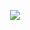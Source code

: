 <p align="center">
  <img src="https://cdn.discordapp.com/attachments/972438830508556331/1016361074175529040/robert.jpg">
</p>
